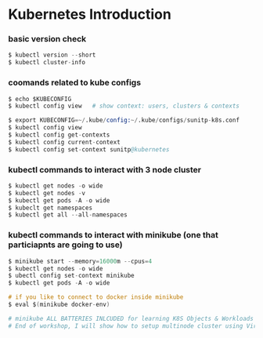 # Kubernetes Introduction

### basic version check
```s
$ kubectl version --short
$ kubectl cluster-info
```

### coomands related to kube configs

```s
$ echo $KUBECONFIG
$ kubectl config view   # show context: users, clusters & contexts

$ export KUBECONFIG=~/.kube/config:~/.kube/configs/sunitp-k8s.conf
$ kubectl config view
$ kubectl config get-contexts
$ kubectl config current-context
$ kubectl config set-context sunitp@kubernetes
```

### kubectl commands to interact with 3 node cluster
```s
$ kubectl get nodes -o wide
$ kubectl get nodes -v
$ kubectl get pods -A -o wide
$ kubeclt get namespaces
$ kubectl get all --all-namespaces
```

### kubectl commands to interact with minikube (one that particiapnts are going to use)
```s
$ minikube start --memory=16000m --cpus=4
$ kubectl get nodes -o wide
$ ubectl config set-context minikube
$ kubectl get pods -A -o wide

# if you like to connect to docker inside minikube
$ eval $(minikube docker-env)

# minikube ALL BATTERIES INLCUDED for learning K8S Objects & Workloads
# End of workshop, I will show how to setup multinode cluster using VirtualBox
```